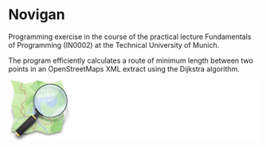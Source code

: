 # Novigan

Programming exercise in the course of the practical lecture Fundamentals of Programming (IN0002) at the Technical University of Munich.

The program efficiently calculates a route of minimum length between two points in an OpenStreetMaps XML extract using the Dijkstra algorithm.

![alt text](osm.jpg)


